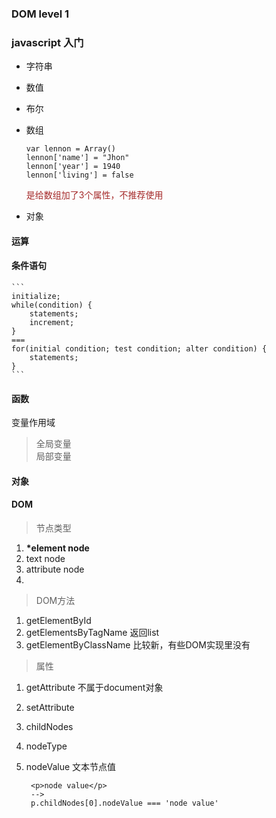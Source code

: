 ### DOM level 1 
### javascript 入门
- 字符串
- 数值
- 布尔

- 数组
    ```
    var lennon = Array()
    lennon['name'] = "Jhon"
    lennon['year'] = 1940
    lennon['living'] = false
    ```
    <font color="Brown">是给数组加了3个属性，不推荐使用</font>
- 对象

#### 运算
#### 条件语句
    ```
    initialize;
    while(condition) {
        statements;
        increment;
    }
    ===
    for(initial condition; test condition; alter condition) {
        statements;
    }
    ```
#### 函数
变量作用域
>全局变量  
>局部变量  

#### 对象

#### DOM

>节点类型

1. **\*element node**
2. text node
3. attribute node
4. 

>DOM方法
 
1. getElementById  
2. getElementsByTagName  返回list
3. getElementByClassName 比较新，有些DOM实现里没有 

>属性

1. getAttribute 不属于document对象
2. setAttribute
3. childNodes
4. nodeType
5. nodeValue 文本节点值 

        <p>node value</p>
        -->  
        p.childNodes[0].nodeValue === 'node value'